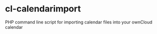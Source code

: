 cl-calendarimport
=================

PHP command line script for importing calendar files into your ownCloud calendar
